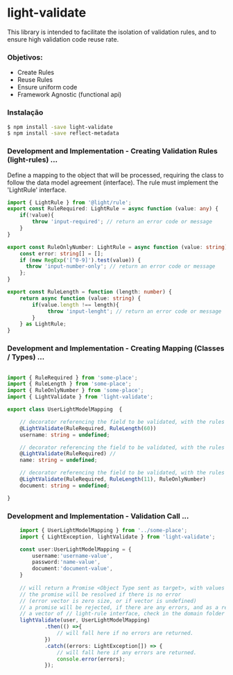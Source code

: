 # light-validate


This library is intended to facilitate the isolation of validation rules, and to ensure high validation code reuse rate.

### Objetivos:
  - Create Rules
  - Reuse Rules
  - Ensure uniform code
  - Framework Agnostic (functional api)

### Instalação

```sh
$ npm install -save light-validate
$ npm install -save reflect-metadata
```

### Development and Implementation - Creating Validation Rules (light-rules) ...
Define a mapping to the object that will be processed, requiring the class to follow the data model agreement (interface).
The rule must implement the 'LightRule' interface.
```typescript
import { LightRule } from '@light/rule';
export const RuleRequired: LightRule = async function (value: any) {
    if(!value){
        throw 'input-required'; // return an error code or message
    }
}

export const RuleOnlyNumber: LightRule = async function (value: string) {
    const error: string[] = [];
    if (new RegExp('[^0-9]').test(value)) {
      throw 'input-number-only'; // return an error code or message
    };
}

export const RuleLength = function (length: number) {
    return async function (value: string) {
        if(value.length !== length){
             throw 'input-lenght'; // return an error code or message
        }
    } as LightRule;
}
```

### Development and Implementation - Creating Mapping (Classes / Types) ...
```typescript

import { RuleRequired } from 'some-place';
import { RuleLength } from 'some-place';
import { RuleOnlyNumber } from 'some-place';
import { LightValidate } from 'light-validate';

export class UserLightModelMapping  {

    // decorator referencing the field to be validated, with the rules to be validated.
    @LightValidate(RuleRequired, RuleLength(60)) 
    username: string = undefined;

    // decorator referencing the field to be validated, with the rules to be validated.
    @LightValidate(RuleRequired) //  
    name: string = undefined;

    // decorator referencing the field to be validated, with the rules to be validated.
    @LightValidate(RuleRequired, RuleLength(11), RuleOnlyNumber)
    document: string = undefined;

}
```

### Development and Implementation - Validation Call ...
```typescript
    import { UserLightModelMapping } from '../some-place';
    import { LightException, lightValidate } from 'light-validate';

    const user:UserLightModelMapping = {
        username:'username-value',  
        password:'name-value', 
        document:'document-value',
    }
    
    // will return a Promise <Object Type sent as target>, with values processed through the processing function ....
    // the promise will be resolved if there is no error 
    // (error vector is zero size, or if vector is undefined)
    // a promise will be rejected, if there are any errors, and as a rejection parameter will be sent 
    // a vector of // light-rule interface, check in the domain folder the data definition
    lightValidate(user, UserLightModelMapping)
            .then(() =>{
                // will fall here if no errors are returned.
            })
            .catch((errors: LightException[]) => {
                // will fall here if any errors are returned.
                console.error(errors);
            });
```
